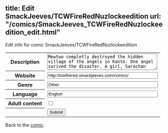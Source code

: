 title: Edit SmackJeeves/TCWFireRedNuzlockeedition
url: "/comics/SmackJeeves_TCWFireRedNuzlockeedition_edit.html"
---
Edit info for comic SmackJeeves/TCWFireRedNuzlockeedition

<form name="comic" action="http://gaepostmail.appspot.com/comic/" method="post">
<table class="comicinfo">
<tr>
<th>Description</th><td><textarea name="description" cols="40" rows="3">Mewtwo completly destroyed the hidden village of the angels in Kanto. One angel surived the disaster. A girl, Sarachan (or sara). Mewtwo let her alive and challenge her to battle him at Cerulean Cave. But first of doing that, Sara should challenge the Gym and the Elite 4. She accepted, but will she make it until the end?</textarea></td>
</tr>
<tr>
<th>Website</th><td><input type="text" name="url" value="http://tcwfirered.smackjeeves.com/comics/" size="40"/></td>
</tr>
<tr>
<th>Genre</th><td><input type="text" name="genre" value="Other" size="40"/></td>
</tr>
<tr>
<th>Language</th><td><input type="text" name="language" value="English" size="40"/></td>
</tr>
<tr>
<th>Adult content</th><td><input type="checkbox" name="adult" value="adult" /></td>
</tr>
<tr>
<th></th><td>
<input type="hidden" name="comic" value="SmackJeeves_TCWFireRedNuzlockeedition" />
<input type="submit" name="submit" value="Submit" />
</td>
</tr>
</table>
</form>

Back to the [comic](SmackJeeves_TCWFireRedNuzlockeedition.html).
